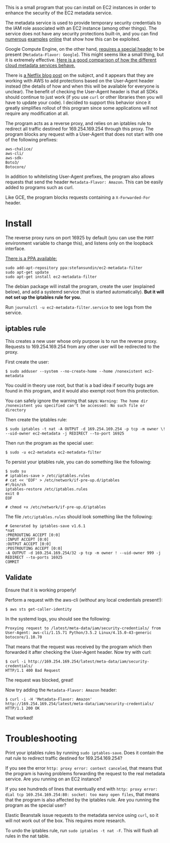 This is a small program that you can install on EC2 instances in order to enhance the security of the EC2 metadata service.

The metadata service is used to provide temporary security credentials to the IAM role associated with an EC2 instance (among other things). The service does not have any security protections built-in, and you can find [numerous](https://blog.christophetd.fr/abusing-aws-metadata-service-using-ssrf-vulnerabilities/) [examples](http://flaws.cloud/) [online](https://news.ycombinator.com/item?id=12670316) that show how this can be exploited.

Google Compute Engine, on the other hand, [requires a special header](https://cloud.google.com/compute/docs/storing-retrieving-metadata#querying) to be present (`Metadata-Flavor: Google`). This might seems like a small thing, but it is extremely effective. [Here is a good comparison of how the different cloud metadata services behave.](https://ahmet.im/blog/comparison-of-instance-metadata-services/)

There is [a Netflix blog post](https://medium.com/netflix-techblog/netflix-information-security-preventing-credential-compromise-in-aws-41b112c15179) on the subject, and it appears that they are working with AWS to add protections based on the User-Agent header instead (the details of how and when this will be available for everyone is unclear). The benefit of checking the User-Agent header is that all SDKs should continue to just work (if you use `curl` or other libraries then you will have to update your code). I decided to support this behavior since it greatly simplifies rollout of this program since some applications will not require any modification at all.

The program acts as a reverse proxy, and relies on an iptables rule to redirect all traffic destined for 169.254.169.254 through this proxy. The program blocks any request with a User-Agent that does not start with one of the following prefixes:

```
aws-chalice/
aws-cli/
aws-sdk-
Boto3/
Botocore/
```

In addition to whitelisting User-Agent prefixes, the program also allows requests that send the header `Metadata-Flavor: Amazon`. This can be easily added to programs such as curl.

Like GCE, the program blocks requests containing a `X-Forwarded-For` header.

# Install

The reverse proxy runs on port 16925 by default (you can use the `PORT` environment variable to change this), and listens only on the loopback interface.

[There is a PPA available:](https://launchpad.net/~stefansundin/+archive/ubuntu/ec2-metadata-filter)

```
sudo add-apt-repository ppa:stefansundin/ec2-metadata-filter
sudo apt-get update
sudo apt-get install ec2-metadata-filter
```

The debian package will install the program, create the user (explained below), and add a systemd service (that is started automatically). **But it will not set up the iptables rule for you.**

Run `journalctl -u ec2-metadata-filter.service` to see logs from the service.

## iptables rule

This creates a new user whose only purpose is to run the reverse proxy. Requests to 169.254.169.254 from any other user will be redirected to the proxy.

First create the user:

```
$ sudo adduser --system --no-create-home --home /nonexistent ec2-metadata
```

You could in theory use root, but that is a bad idea if security bugs are found in _this_ program, and it would also exempt root from this protection.

You can safely ignore the warning that says: `Warning: The home dir /nonexistent you specified can't be accessed: No such file or directory`

Then create the iptables rule:

```
$ sudo iptables -t nat -A OUTPUT -d 169.254.169.254 -p tcp -m owner \! --uid-owner ec2-metadata -j REDIRECT --to-port 16925
```

Then run the program as the special user:

```
$ sudo -u ec2-metadata ec2-metadata-filter
```

To persist your iptables rule, you can do something like the following:

```
$ sudo su
# iptables-save > /etc/iptables.rules
# cat << 'EOF' > /etc/network/if-pre-up.d/iptables
#!/bin/sh
iptables-restore /etc/iptables.rules
exit 0
EOF

# chmod +x /etc/network/if-pre-up.d/iptables
```

The file `/etc/iptables.rules` should look something like the following:
```
# Generated by iptables-save v1.6.1
*nat
:PREROUTING ACCEPT [0:0]
:INPUT ACCEPT [0:0]
:OUTPUT ACCEPT [0:0]
:POSTROUTING ACCEPT [0:0]
-A OUTPUT -d 169.254.169.254/32 -p tcp -m owner ! --uid-owner 999 -j REDIRECT --to-ports 16925
COMMIT
```

## Validate

Ensure that it is working properly!

Perform a request with the aws-cli (_without_ any local credentials present!):

```
$ aws sts get-caller-identity
```

In the systemd logs, you should see the following:

```
Proxying request to /latest/meta-data/iam/security-credentials/ from User-Agent: aws-cli/1.15.71 Python/3.5.2 Linux/4.15.0-43-generic botocore/1.10.70
```

That means that the request was received by the program which then forwarded it after checking the User-Agent header. Now try with curl:

```
$ curl -i http://169.254.169.254/latest/meta-data/iam/security-credentials/
HTTP/1.1 400 Bad Request
```

The request was blocked, great!

Now try adding the `Metadata-Flavor: Amazon` header:

```
$ curl -i -H 'Metadata-Flavor: Amazon' http://169.254.169.254/latest/meta-data/iam/security-credentials/
HTTP/1.1 200 OK
```

That worked!

# Troubleshooting

Print your iptables rules by running `sudo iptables-save`. Does it contain the nat rule to redirect traffic destined for 169.254.169.254?

If you see the error `http: proxy error: context canceled`, that means that the program is having problems forwarding the request to the real metadata service. Are you running on an EC2 instance?

If you see hundreds of lines that eventually end with `http: proxy error: dial tcp 169.254.169.254:80: socket: too many open files`, that means that the program is also affected by the iptables rule. Are you running the program as the special user?

Elastic Beanstalk issue requests to the metadata service using `curl`, so it will not work out of the box. This requires more research.

To undo the iptables rule, run `sudo iptables -t nat -F`. This will flush all rules in the nat table.
